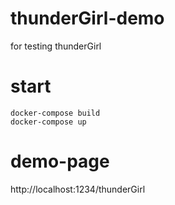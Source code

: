 # thunderGirl-demo
for testing  thunderGirl

# start

```
docker-compose build
docker-compose up
```

# demo-page
http://localhost:1234/thunderGirl
